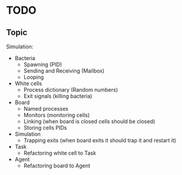 # TODO

## Topic

Simulation:

- Bacteria
  - Spawning (PID)
  - Sending and Receiving (Mailbox)
  - Looping
- White cells
  - Process dictionary (Random numbers)
  - Exit signals (killing bacteria)
- Board
  - Named processes
  - Monitors (monitoring cells)
  - Linking (when board is closed cells should be closed)
  - Storing cells PIDs
- Simulation
  - Trapping exits (when board exits it should trap it and restart it)
- Task
  - Refactoring white cell to Task
- Agent
  - Refactoring board to Agent
